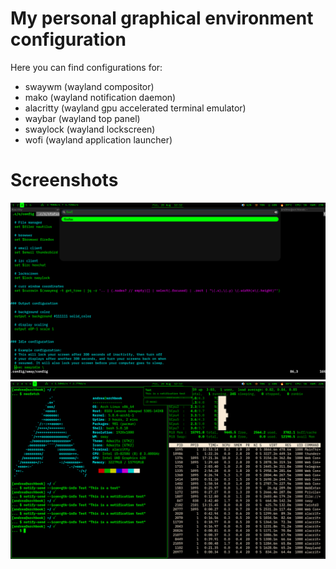 # My personal graphical environment configuration
Here you can find configurations for:
- swaywm (wayland compositor)
- mako (wayland notification daemon)
- alacritty (wayland gpu accelerated terminal emulator)
- waybar (wayland top panel)
- swaylock (wayland lockscreen)
- wofi (wayland application launcher)

# Screenshots
![20200828_12h12m02s_grim](.dotfiles_sway/20200828_12h12m02s_grim.png)
![20200828_12h12m02s_grim](.dotfiles_sway/20200828_12h13m02s_grim.png)
